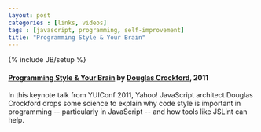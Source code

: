 ```yaml
---
layout: post
categories : [links, videos]
tags : [javascript, programming, self-improvement]
title: "Programming Style & Your Brain"
---
```

{% include JB/setup %}

#### [Programming Style & Your Brain] by [Douglas Crockford], 2011 ####

In this keynote talk from YUIConf 2011, Yahoo! JavaScript architect Douglas Crockford drops some science to explain why code style is important in programming -- particularly in JavaScript -- and how tools like JSLint can help.


[Programming Style & Your Brain]: http://youtu.be/taaEzHI9xyY
[Douglas Crockford]: http://www.crockford.com/
